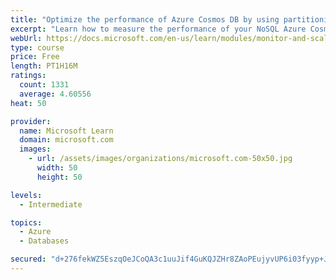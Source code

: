 ```yaml
---
title: "Optimize the performance of Azure Cosmos DB by using partitioning and indexing strategies"
excerpt: "Learn how to measure the performance of your NoSQL Azure Cosmos DB database, by monitoring, partitioning, and indexing"
webUrl: https://docs.microsoft.com/en-us/learn/modules/monitor-and-scale-cosmos-db/
type: course
price: Free
length: PT1H16M
ratings:
  count: 1331
  average: 4.60556
heat: 50

provider:
  name: Microsoft Learn
  domain: microsoft.com
  images:
    - url: /assets/images/organizations/microsoft.com-50x50.jpg
      width: 50
      height: 50

levels:
  - Intermediate

topics:
  - Azure
  - Databases

secured: "d+276fekWZ5EszqOeJCoQA3c1uuJif4GuKQJZHr8ZAoPEujyvUP6i03fyyp+JnFXtpnnejrdGOw7QAzrSfjXHEq7dmuCKTIiWaQWpPDMXR476NBwM4asSw3XWio/tmj4H7cfw3NUrYA+2/yUScrRR9z+umuTNCA9qaXc2gG1e/D5DcyXPdGKAmZQoaND9UZI7va6V7cqb5MyTfR4pgwWQ/xNoLcyUV5WuV/B74Q9QaXVpGiNCmXGgRbZ2bLvUXra9lmUnBbm6k3eVFSNr5UNjx8uO2RHy+Ifsa0NH2bCyNtGQyF82lJ1ZgzuDeSRbLuK6XESGeK9D0cUdlocFnIrZpjvmjB216VkFOIS+lUuflIfEvT3FVKAsh4Nxg4ewOmzC/viD8Z2ypFUP/oC9Rce9N8LX6KfsegiOL9HvFQgKHc=;04SwKgcW4jfEaRZxxvyCFA=="
---
```


